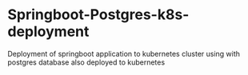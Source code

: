 # Springboot-Postgres-k8s-deployment
Deployment of springboot application to kubernetes cluster using with postgres database also deployed to kubernetes

